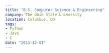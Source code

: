 ```yaml
---
title: "B.S. Computer Science & Engineering"
company: The Ohio State University
location: Columbus, OH
tags:
- Python
- Java
- C
date: "2013-12-01"
---
```

